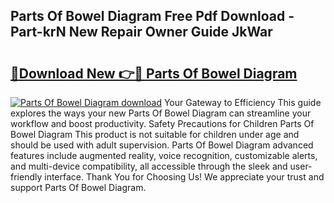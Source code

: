 ## Parts Of Bowel Diagram Free Pdf Download - Part-krN New Repair Owner Guide JkWar

# <h2><a href="http://dfmzm1.blite.top/?on=Parts+Of+Bowel+Diagram">🔗Download New 👉🔴 Parts Of Bowel Diagram</a></h2>

[![Parts Of Bowel Diagram download](https://i.imgur.com/lujVjoI.png)](http://dfmzm1.blite.top/?on=Parts+Of+Bowel+Diagram)
Your Gateway to Efficiency This guide explores the ways your new Parts Of Bowel Diagram can streamline your workflow and boost productivity. Safety Precautions for Children Parts Of Bowel Diagram This product is not suitable for children under age and should be used with adult supervision. Parts Of Bowel Diagram advanced features include augmented reality, voice recognition, customizable alerts, and multi-device compatibility, all accessible through the sleek and user-friendly interface. Thank You for Choosing Us! We appreciate your trust and support Parts Of Bowel Diagram.
